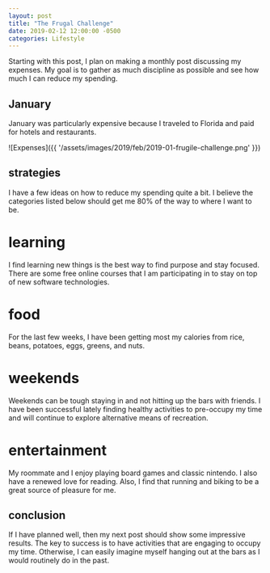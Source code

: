 ```yaml
---
layout: post
title: "The Frugal Challenge"
date: 2019-02-12 12:00:00 -0500
categories: Lifestyle
---
```


Starting with this post, I plan on making a monthly post discussing my expenses.
My goal is to gather as much discipline as possible and see how much I can reduce my spending.

## January

January was particularly expensive because I traveled to Florida and paid for hotels and restaurants.


![Expenses]({{ '/assets/images/2019/feb/2019-01-frugile-challenge.png' }})

## strategies

I have a few ideas on how to reduce my spending quite a bit. 
I believe the categories listed below should get me 80% of the way to where I want to be.

# learning

I find learning new things is the best way to find purpose and stay focused.
There are some free online courses that I am participating in to stay on top of new software technologies.

# food

For the last few weeks, I have been getting most my calories from rice, beans, potatoes, eggs, greens, and nuts.

# weekends

Weekends can be tough staying in and not hitting up the bars with friends.
I have been successful lately finding healthy activities to pre-occupy my time and will continue to explore alternative means of recreation. 

# entertainment

My roommate and I enjoy playing board games and classic nintendo. 
I also have a renewed love for reading.
Also, I find that running and biking to be a great source of pleasure for me.  

## conclusion

If I have planned well, then my next post should show some impressive results. 
The key to success is to have activities that are engaging to occupy my time. 
Otherwise, I can easily imagine myself hanging out at the bars as I would routinely do in the past.
 